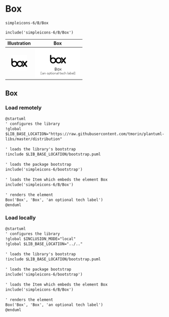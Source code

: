 # Box


```text
simpleicons-6/B/Box
```

```text
include('simpleicons-6/B/Box')
```



| Illustration | Box |
| :---: | :---: |
| ![illustration for Illustration](../../simpleicons-6/B/Box.png) | ![illustration for Box](../../simpleicons-6/B/Box.Local.png) |




## Box

### Load remotely
```plantuml
@startuml
' configures the library
!global $LIB_BASE_LOCATION="https://raw.githubusercontent.com/tmorin/plantuml-libs/master/distribution"

' loads the library's bootstrap
!include $LIB_BASE_LOCATION/bootstrap.puml

' loads the package bootstrap
include('simpleicons-6/bootstrap')

' loads the Item which embeds the element Box
include('simpleicons-6/B/Box')

' renders the element
Box('Box', 'Box', 'an optional tech label')
@enduml
```

### Load locally
```plantuml
@startuml
' configures the library
!global $INCLUSION_MODE="local"
!global $LIB_BASE_LOCATION="../.."

' loads the library's bootstrap
!include $LIB_BASE_LOCATION/bootstrap.puml

' loads the package bootstrap
include('simpleicons-6/bootstrap')

' loads the Item which embeds the element Box
include('simpleicons-6/B/Box')

' renders the element
Box('Box', 'Box', 'an optional tech label')
@enduml
```

